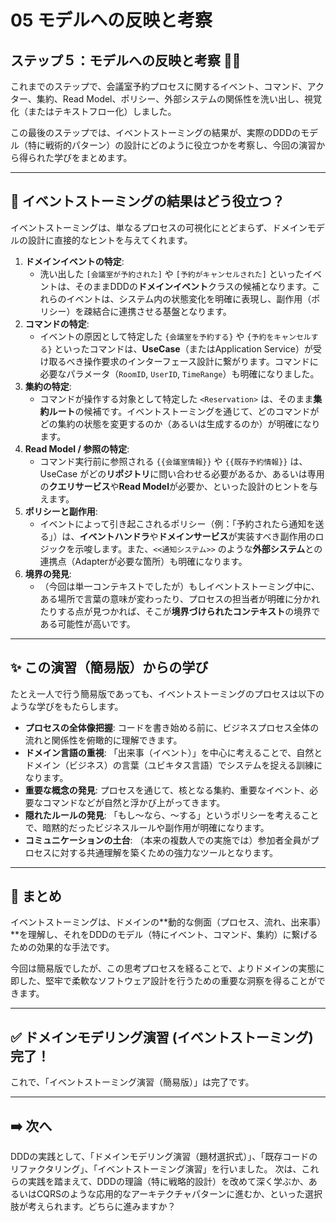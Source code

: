 # 05 モデルへの反映と考察

## ステップ５：モデルへの反映と考察 🤔💡

これまでのステップで、会議室予約プロセスに関するイベント、コマンド、アクター、集約、Read Model、ポリシー、外部システムの関係性を洗い出し、視覚化（またはテキストフロー化）しました。

この最後のステップでは、イベントストーミングの結果が、実際のDDDのモデル（特に戦術的パターン）の設計にどのように役立つかを考察し、今回の演習から得られた学びをまとめます。

---

## 🤔 イベントストーミングの結果はどう役立つ？

イベントストーミングは、単なるプロセスの可視化にとどまらず、ドメインモデルの設計に直接的なヒントを与えてくれます。

1. **ドメインイベントの特定**:
    - 洗い出した `[会議室が予約された]` や `[予約がキャンセルされた]` といったイベントは、そのままDDDの**ドメインイベント**クラスの候補となります。これらのイベントは、システム内の状態変化を明確に表現し、副作用（ポリシー）を疎結合に連携させる基盤となります。
2. **コマンドの特定**:
    - イベントの原因として特定した `{会議室を予約する}` や `{予約をキャンセルする}` といったコマンドは、**UseCase**（またはApplication Service）が受け取るべき操作要求のインターフェース設計に繋がります。コマンドに必要なパラメータ（`RoomID`, `UserID`, `TimeRange`）も明確になりました。
3. **集約の特定**:
    - コマンドが操作する対象として特定した `<Reservation>` は、そのまま**集約ルート**の候補です。イベントストーミングを通じて、どのコマンドがどの集約の状態を変更するのか（あるいは生成するのか）が明確になります。
4. **Read Model / 参照の特定**:
    - コマンド実行前に参照される `{{会議室情報}}` や `{{既存予約情報}}` は、UseCase がどの**リポジトリ**に問い合わせる必要があるか、あるいは専用の**クエリサービス**や**Read Model**が必要か、といった設計のヒントを与えます。
5. **ポリシーと副作用**:
    - イベントによって引き起こされるポリシー（例：「予約されたら通知を送る」）は、**イベントハンドラ**や**ドメインサービス**が実装すべき副作用のロジックを示唆します。また、`<<通知システム>>` のような**外部システム**との連携点（Adapterが必要な箇所）も明確になります。
6. **境界の発見**:
    - （今回は単一コンテキストでしたが）もしイベントストーミング中に、ある場所で言葉の意味が変わったり、プロセスの担当者が明確に分かれたりする点が見つかれば、そこが**境界づけられたコンテキスト**の境界である可能性が高いです。

---

## ✨ この演習（簡易版）からの学び

たとえ一人で行う簡易版であっても、イベントストーミングのプロセスは以下のような学びをもたらします。

- **プロセスの全体像把握**: コードを書き始める前に、ビジネスプロセス全体の流れと関係性を俯瞰的に理解できます。
- **ドメイン言語の重視**: 「出来事（イベント）」を中心に考えることで、自然とドメイン（ビジネス）の言葉（ユビキタス言語）でシステムを捉える訓練になります。
- **重要な概念の発見**: プロセスを通じて、核となる集約、重要なイベント、必要なコマンドなどが自然と浮かび上がってきます。
- **隠れたルールの発見**: 「もし〜なら、〜する」というポリシーを考えることで、暗黙的だったビジネスルールや副作用が明確になります。
- **コミュニケーションの土台**: （本来の複数人での実施では）参加者全員がプロセスに対する共通理解を築くための強力なツールとなります。

---

## 📝 まとめ

イベントストーミングは、ドメインの**動的な側面（プロセス、流れ、出来事）**を理解し、それをDDDのモデル（特にイベント、コマンド、集約）に繋げるための効果的な手法です。

今回は簡易版でしたが、この思考プロセスを経ることで、よりドメインの実態に即した、堅牢で柔軟なソフトウェア設計を行うための重要な洞察を得ることができます。

---

## ✅ ドメインモデリング演習 (イベントストーミング) 完了！

これで、「イベントストーミング演習（簡易版）」は完了です。

---

## ➡️ 次へ

DDDの実践として、「ドメインモデリング演習（題材選択式）」、「既存コードのリファクタリング」、「イベントストーミング演習」を行いました。
次は、これらの実践を踏まえて、DDDの理論（特に戦略的設計）を改めて深く学ぶか、あるいはCQRSのような応用的なアーキテクチャパターンに進むか、といった選択肢が考えられます。どちらに進みますか？